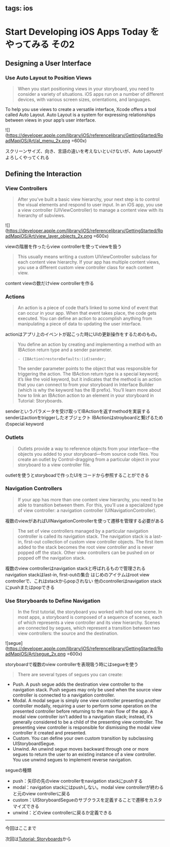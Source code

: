 tags: ios
---
# Start Developing iOS Apps Today をやってみる その2

## Designing a User Interface

### Use Auto Layout to Position Views

> When you start positioning views in your storyboard, you need to consider a variety of situations. iOS apps run on a number of different devices, with various screen sizes, orientations, and languages.

To help you use views to create a versatile interface, Xcode offers a tool called Auto Layout. Auto Layout is a system for expressing relationships between views in your app’s user interface. 

![](https://developer.apple.com/library/iOS/referencelibrary/GettingStarted/RoadMapiOS/Art/al_menu_2x.png =600x)

スクリーンサイズ、向き、言語の違いを考えないといけないが、Auto Layoutがよろしくやってくれる

## Defining the Interaction

### View Controllers

> After you’ve built a basic view hierarchy, your next step is to control the visual elements and respond to user input. In an iOS app, you use a view controller (UIViewController) to manage a content view with its hierarchy of subviews.

![](https://developer.apple.com/library/iOS/referencelibrary/GettingStarted/RoadMapiOS/Art/view_layer_objects_2x.png =600x)

viewの階層を作ったらview controllerを使ってviewを扱う

> This usually means writing a custom UIViewController subclass for each content view hierarchy. If your app has multiple content views, you use a different custom view controller class for each content view.

content viewの数だけview controllerを作る

### Actions

> An action is a piece of code that’s linked to some kind of event that can occur in your app. When that event takes place, the code gets executed. You can define an action to accomplish anything from manipulating a piece of data to updating the user interface.

actionはアプリ上のイベントが起こった時にUIの更新操作をするためのもの。

> You define an action by creating and implementing a method with an IBAction return type and a sender parameter.
>
> ``- (IBAction)restoreDefaults:(id)sender;``
>
> The sender parameter points to the object that was responsible for triggering the action. The IBAction return type is a special keyword; it’s like the void keyword, but it indicates that the method is an action that you can connect to from your storyboard in Interface Builder (which is why the keyword has the IB prefix). You’ll learn more about how to link an IBAction action to an element in your storyboard in Tutorial: Storyboards.

senderというパラメータを受け取ってIBActionを返すmethodを実装する
senderはactionをtriggerしたオブジェクト
IBActionはstroyboardと繋げるためのspecial keyword

### Outlets

> Outlets provide a way to reference objects from your interface—the objects you added to your storyboard—from source code files. You create an outlet by Control-dragging from a particular object in your storyboard to a view controller file.

outletを使うとstoryboadで作ったUIをコードから参照することができる

### Navigation Controllers

> If your app has more than one content view hierarchy, you need to be able to transition between them. For this, you’ll use a specialized type of view controller: a navigation controller (UINavigationController).

複数のviewがあればUINavigationControllerを使って遷移を管理する必要がある

> The set of view controllers managed by a particular navigation controller is called its navigation stack. The navigation stack is a last-in, first-out collection of custom view controller objects. The first item added to the stack becomes the root view controller and is never popped off the stack. Other view controllers can be pushed on or popped off the navigation stack.

複数のview controllerはnavigation stackと呼ばれるもので管理される
navigation stackはlast-in, first-outの集合
はじめのアイテムはroot view controllerで、これはstackからpopされない
他のcontrollerはnavigation stack にpushまたはpopできる

### Use Storyboards to Define Navigation

> In the first tutorial, the storyboard you worked with had one scene. In most apps, a storyboard is composed of a sequence of scenes, each of which represents a view controller and its view hierarchy. Scenes are connected by segues, which represent a transition between two view controllers: the source and the destination.

![segue](https://developer.apple.com/library/iOS/referencelibrary/GettingStarted/RoadMapiOS/Art/segue_2x.png =600x)

storyboardで複数のview controllerを表現吸う時にはsegueを使う

> There are several types of segues you can create:
>
* Push. A push segue adds the destination view controller to the navigation stack. Push segues may only be used when the source view controller is connected to a navigation controller.
* Modal. A modal segue is simply one view controller presenting another controller modally, requiring a user to perform some operation on the presented controller before returning to the main flow of the app. A modal view controller isn’t added to a navigation stack; instead, it’s generally considered to be a child of the presenting view controller. The presenting view controller is responsible for dismissing the modal view controller it created and presented.
* Custom. You can define your own custom transition by subclassing UIStoryboardSegue.
* Unwind. An unwind segue moves backward through one or more segues to return the user to an existing instance of a view controller. You use unwind segues to implement reverse navigation.

segueの種類

* push：矢印の先のview controllerをnavigation stackにpushする
* modal：navigation stackにはpushしない。modal view controllerが終わると元のview controllerに戻る
* custom：UIStoryboardSegueのサブクラスを定義することで遷移をカスタマイズできる
* unwind：どのview controllerに戻るか定義できる


---

今回はここまで

次回は[Tutorial: Storyboards](https://developer.apple.com/library/iOS/referencelibrary/GettingStarted/RoadMapiOS/SecondTutorial.html#//apple_ref/doc/uid/TP40011343-CH8-SW1)から
